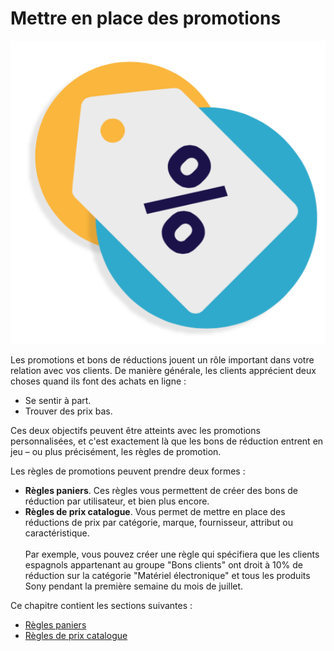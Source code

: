 # Mettre en place des promotions

![](../../../../.gitbook/assets/51839844.png)

Les promotions et bons de réductions jouent un rôle important dans votre relation avec vos clients. De manière générale, les clients apprécient deux choses quand ils font des achats en ligne :

* Se sentir à part.
* Trouver des prix bas.

Ces deux objectifs peuvent être atteints avec les promotions personnalisées, et c'est exactement là que les bons de réduction entrent en jeu – ou plus précisément, les règles de promotion.

Les règles de promotions peuvent prendre deux formes :

* **Règles paniers**. Ces règles vous permettent de créer des bons de réduction par utilisateur, et bien plus encore.
* **Règles de prix catalogue**. Vous permet de mettre en place des réductions de prix par catégorie, marque, fournisseur, attribut ou caractéristique.\
  \
  Par exemple, vous pouvez créer une règle qui spécifiera que les clients espagnols appartenant au groupe "Bons clients" ont droit à 10% de réduction sur la catégorie "Matériel électronique" et tous les produits Sony pendant la première semaine du mois de juillet.

Ce chapitre contient les sections suivantes :

* [Règles paniers](regles-paniers.md)
* [Règles de prix catalogue](regles-de-prix.md)
